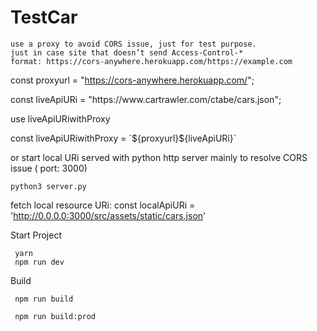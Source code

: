 # TestCar


```
use a proxy to avoid CORS issue, just for test purpose.
just in case site that doesn’t send Access-Control-*
format: https://cors-anywhere.herokuapp.com/https://example.com
```

const proxyurl = "https://cors-anywhere.herokuapp.com/";

<p>
const liveApiURi = "https://www.cartrawler.com/ctabe/cars.json";


use liveApiURiwithProxy 
<p>
const liveApiURiwithProxy = `${proxyurl}${liveApiURi}`


or start local URi served with python http server mainly to resolve CORS issue ( port: 3000)
```
python3 server.py

```
fetch local resource URi:
const localApiURi = 'http://0.0.0.0:3000/src/assets/static/cars.json'




Start Project

```
 yarn
 npm run dev
```

Build

```
 npm run build
```


```
 npm run build:prod
```

